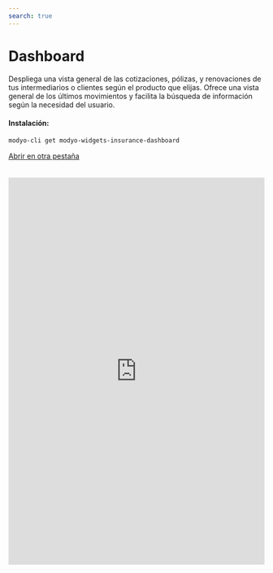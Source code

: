 ```yaml
---
search: true
---
```


# Dashboard

Despliega una vista general de las cotizaciones, pólizas, y renovaciones de tus intermediarios o clientes según el producto que elijas. Ofrece una vista general de los últimos movimientos y facilita la búsqueda de información según la necesidad del usuario.

#### Instalación:

```bash
modyo-cli get modyo-widgets-insurance-dashboard
```

[Abrir en otra pestaña](https://widgets-es.modyo.com/seguros/broker/dashboard)

<iframe id="widgetFrame" src="https://widgets-es.modyo.com/seguros/broker/dashboard" width="100%" frameBorder="0"  style="min-height:762px;overflow:auto;margin-top:20px;"/>

| Funcionalidad       | Descripción                                                                                                                                                                                                              |
|---------------------|--------------------------------------------------------------------------------------------------------------------------------------------------------------------------------------------------------------------------|
| Buscador            | Facilita la búsqueda de información a través de datos claves de las cotizaciones y las pólizas. Personaliza las opciones o escoge búsquedas según el ID del producto, Nombre del tomador, o números de documento.        |
| Filtro de fecha     | Personaliza el calendario de resultados y optimiza los llamados al servicio de consulta según el interés de consulta de los usuarios o según los periodos de tiempo establecidos por los equipos legales.                |
| Tabla de resultados | Configura según el dispositivo y la necesidad del negocio los datos clave para mostrar un resumen de la información importante de las cotizaciones, pólizas y renovaciones.                                              |
| Organizador         | Optimiza espacio personalizando los paginadores de resultados y el filtro de orden para ofrecer una mejor experiencia según el interés del usuario.                                                                      |
| Nueva cotización    | Genera un acceso a la creación de nuevas cotizaciones de forma rápida y directa desde el dashboard principal.                                                                                                            |
| Nueva póliza        | Facilita la emisión de pólizas a través de la búsqueda de cotizaciones vigentes que tus intermediarios puedan emitir. Relaciona resultados de las últimas cotizaciones realizadas para aumentar la conversión (emisión). |
